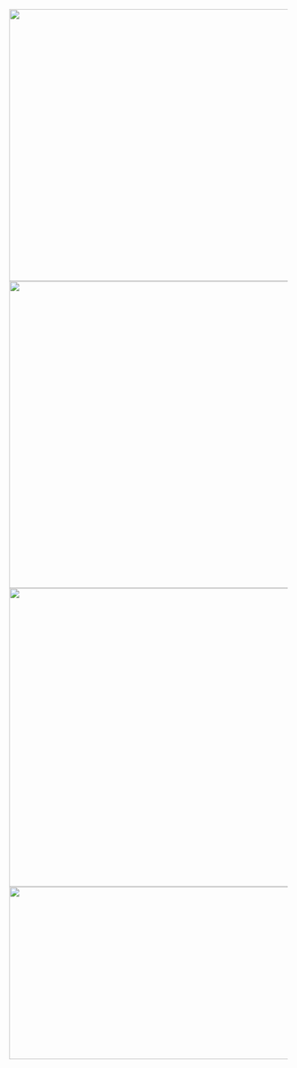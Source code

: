 <img src="https://farm2.staticflickr.com/1692/25914625093_82c223ca31_z.jpg" width="640" height="492">
<img src="https://farm2.staticflickr.com/1579/25912574444_7e1b7ffa76_z.jpg" width="640" height="555">
<img src="https://farm2.staticflickr.com/1559/26517493515_d60385c3e7_z.jpg" width="640" height="540">
<img src="https://farm2.staticflickr.com/1508/26517493545_6c4215fe99_z.jpg" width="640" height="312">